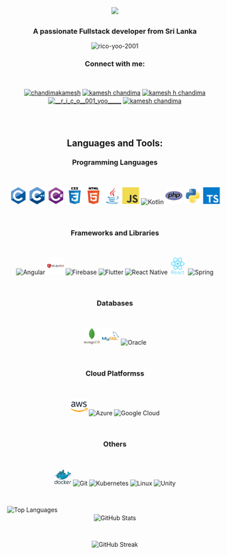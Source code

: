 <h1 align="center">
    <img src="https://readme-typing-svg.herokuapp.com/?font=Righteous&size=35&center=true&vCenter=true&width=500&height=70&duration=7000&lines=Hi+There!+👋;+I'm+Kamesh+Chandima!😎;" />
</h1>

<h3 align="center">A passionate Fullstack developer from Sri Lanka</h3>

<p align="center"> <img src="https://komarev.com/ghpvc/?username=rico-yoo-2001&label=Profile%20views&color=0e75b6&style=flat" alt="rico-yoo-2001" /> </p>

<h3 align="center">Connect with me:</h3><br>
<p align="center">
  <a href="https://twitter.com/chandimakamesh" target="blank"><img align="center" src="https://raw.githubusercontent.com/rahuldkjain/github-profile-readme-generator/master/src/images/icons/Social/twitter.svg" alt="chandimakamesh" height="30" width="40" /></a>
  <a href="https://linkedin.com/in/kamesh chandima" target="blank"><img align="center" src="https://raw.githubusercontent.com/rahuldkjain/github-profile-readme-generator/master/src/images/icons/Social/linked-in-alt.svg" alt="kamesh chandima" height="30" width="40" /></a>
  <a href="https://fb.com/kamesh h chandima" target="blank"><img align="center" src="https://raw.githubusercontent.com/rahuldkjain/github-profile-readme-generator/master/src/images/icons/Social/facebook.svg" alt="kamesh h chandima" height="30" width="40" /></a>
  <a href="https://instagram.com/__r_i_c_o__001_yoo_____" target="blank"><img align="center" src="https://raw.githubusercontent.com/rahuldkjain/github-profile-readme-generator/master/src/images/icons/Social/instagram.svg" alt="__r_i_c_o__001_yoo_____" height="30" width="40" /></a>
  <a href="https://www.behance.net/kamesh chandima" target="blank"><img align="center" src="https://raw.githubusercontent.com/rahuldkjain/github-profile-readme-generator/master/src/images/icons/Social/behance.svg" alt="kamesh chandima" height="30" width="40" /></a>
</p>
<br><br>
<h2 align="center">Languages and Tools:</h2>

<h3 align="center">Programming Languages</h3><br>
<p align="center"> 
  <!-- Programming Languages -->
  <img src="https://raw.githubusercontent.com/devicons/devicon/master/icons/c/c-original.svg" alt="C" width="40" height="40"/>
  <img src="https://raw.githubusercontent.com/devicons/devicon/master/icons/cplusplus/cplusplus-original.svg" alt="C++" width="40" height="40"/>
  <img src="https://raw.githubusercontent.com/devicons/devicon/master/icons/csharp/csharp-original.svg" alt="C#" width="40" height="40"/>
  <img src="https://raw.githubusercontent.com/devicons/devicon/master/icons/css3/css3-original-wordmark.svg" alt="CSS" width="40" height="40"/>
  <img src="https://raw.githubusercontent.com/devicons/devicon/master/icons/html5/html5-original-wordmark.svg" alt="HTML" width="40" height="40"/>
  <img src="https://raw.githubusercontent.com/devicons/devicon/master/icons/java/java-original.svg" alt="Java" width="40" height="40"/>
  <img src="https://raw.githubusercontent.com/devicons/devicon/master/icons/javascript/javascript-original.svg" alt="JavaScript" width="40" height="40"/>
  <img src="https://www.vectorlogo.zone/logos/kotlinlang/kotlinlang-icon.svg" alt="Kotlin" width="40" height="40"/>
  <img src="https://raw.githubusercontent.com/devicons/devicon/master/icons/php/php-original.svg" alt="PHP" width="40" height="40"/>
  <img src="https://raw.githubusercontent.com/devicons/devicon/master/icons/python/python-original.svg" alt="Python" width="40" height="40"/>
  <img src="https://raw.githubusercontent.com/devicons/devicon/master/icons/typescript/typescript-original.svg" alt="TypeScript" width="40" height="40"/>
</p>
<br>

<h3 align="center">Frameworks and Libraries</h3><br>
<p align="center"> 
  <!-- Frameworks and Libraries -->
  <img src="https://angular.io/assets/images/logos/angular/angular.svg" alt="Angular" width="40" height="40"/>
  <img src="https://raw.githubusercontent.com/devicons/devicon/master/icons/angularjs/angularjs-original-wordmark.svg" alt="AngularJS" width="40" height="40"/>
  <img src="https://www.vectorlogo.zone/logos/firebase/firebase-icon.svg" alt="Firebase" width="40" height="40"/>
  <img src="https://flutter.dev/images/flutter-logo-sharing.png" alt="Flutter" width="40" height="40"/>
  <img src="https://reactnative.dev/img/header_logo.svg" alt="React Native" width="40" height="40"/>
  <img src="https://raw.githubusercontent.com/devicons/devicon/master/icons/react/react-original-wordmark.svg" alt="React" width="40" height="40"/>
  <img src="https://www.vectorlogo.zone/logos/springio/springio-icon.svg" alt="Spring" width="40" height="40"/>
</p>
<br>

<h3 align="center">Databases</h3><br>
<p align="center"> 
  <!-- Databases -->
  <img src="https://raw.githubusercontent.com/devicons/devicon/master/icons/mongodb/mongodb-original-wordmark.svg" alt="MongoDB" width="40" height="40"/>
  <img src="https://raw.githubusercontent.com/devicons/devicon/master/icons/mysql/mysql-original-wordmark.svg" alt="MySQL" width="40" height="40"/>
  <img src="https://www.oracle.com/a/ocom/img/cb71-java.svg" alt="Oracle" width="40" height="40"/>
</p>
<br>

<h3 align="center">Cloud Platformss</h3><br>
<p align="center"> 
  <!-- Cloud Platforms -->
  <img src="https://raw.githubusercontent.com/devicons/devicon/master/icons/amazonwebservices/amazonwebservices-original-wordmark.svg" alt="AWS" width="40" height="40"/>
  <img src="https://www.vectorlogo.zone/logos/microsoft_azure/microsoft_azure-icon.svg" alt="Azure" width="40" height="40"/>
  <img src="https://www.vectorlogo.zone/logos/google_cloud/google_cloud-icon.svg" alt="Google Cloud" width="40" height="40"/>
</p>
<br>

<h3 align="center">Others</h3><br>
<p align="center"> 
  <!-- Others -->
  <img src="https://raw.githubusercontent.com/devicons/devicon/master/icons/docker/docker-original-wordmark.svg" alt="Docker" width="40" height="40"/>
  <img src="https://www.vectorlogo.zone/logos/git-scm/git-scm-icon.svg" alt="Git" width="40" height="40"/>
  <img src="https://www.vectorlogo.zone/logos/kubernetes/kubernetes-icon.svg" alt="Kubernetes" width="40" height="40"/>
  <img src="https://www.vectorlogo.zone/logos/linux/linux-icon.svg" alt="Linux" width="40" height="40"/>
  <img src="https://www.vectorlogo.zone/logos/unity3d/unity3d-icon.svg" alt="Unity" width="40" height="40"/>
</p>
<br>
<p align="center">
  <img align="left" src="https://github-readme-stats.vercel.app/api/top-langs?username=rico-yoo-2001&show_icons=true&locale=en&layout=compact" alt="Top Languages" /><br>
  <img align="center" src="https://github-readme-stats.vercel.app/api?username=rico-yoo-2001&show_icons=true&locale=en" alt="GitHub Stats" />
</p>
<br>

<p align="center">
  <img src="https://github-readme-streak-stats.herokuapp.com/?user=rico-yoo-2001&" alt="GitHub Streak" />
</p>
